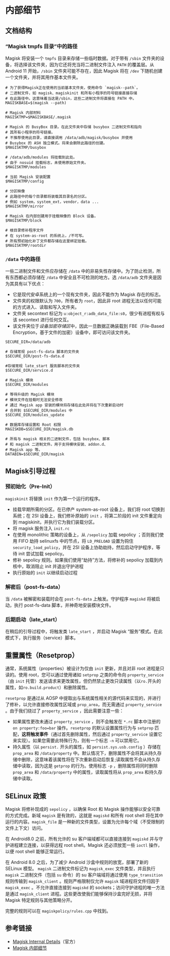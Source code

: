 # 内部细节

## 文档结构

### “Magisk tmpfs 目录”中的路径

Magisk 将安装一个 `tmpfs` 目录来存储一些临时数据。对于带有 `/sbin` 文件夹的设备，将选择该文件夹，因为它还将充当将二进制文件注入 `PATH` 的覆盖层。从 Android 11 开始，`/sbin` 文件夹可能不存在，因此 Magisk 将在 `/dev` 下随机创建一个文件夹，并将其用作基本文件夹。

``` shell
# 为了获得Magisk正在使用的当前基本文件夹，使用命令 `magisk--path`。
# 二进制文件，如 magisk、magiskinit 和所有小程序的符号链接直接存储
# 在此路径中。这意味着当这是/sbin，这些二进制文件将直接在 PATH 中。
MAGISKBASE=$(magisk --path)

# Magisk 内部材料
MAGISKTMP=$MAGISKBASE/.magisk

# Magisk 的 BusyBox 目录。在此文件夹中存储 busybox 二进制文件和指向
# 其所有小程序的符号链接。
# 不推荐使用此目录，请直接调用 /data/adb/magisk/busybox 并使用
# Busybox 的 ASH 独立模式。将来会删除此路径的创建。
$MAGISKTMP/busybox

# /data/adb/modules 将挂载到此处。
# 由于 nosuid 挂载标志，未使用原始文件夹。
$MAGISKTMP/modules

# 当前 Magisk 安装配置
$MAGISKTMP/config

# 分区映像
# 此路径中的每个目录都将装载其目录名的分区。
# 例如 system，system_ext，vendor，data ...
$MAGISKTMP/mirror

# Magisk 在内部创建用于挂载映像的 Block 设备。
$MAGISKTMP/block

# 根目录修补程序文件
# 在 system-as-root 的系统上，/不可写。
# 所有预初始化补丁文件都存储在这里绑定挂载。
$MAGISKTMP/rootdir
```

### `/data` 中的路径

一些二进制文件和文件应存储在 `/data` 中的非易失性存储中。为了防止检测，所有东西都必须存储在 `/data` 中安全且不可检测的地方。选 `/data/adb` 文件夹是因为其具有以下优点：

- 它是现代安卓系统上的一个现有文件夹，因此不能作为 Magisk 存在的标志。
- 文件夹的权限默认为 `700`，所有者为 `root`，因此非 root 进程无法以任何可能的方式进入、读取和写入文件夹。
- 文件夹 secontext 标记为  `u:object_r:adb_data_file:s0`，很少有进程有权与该 secontext 进行任何交互。
- 该文件夹位于*设备加密存储区*中，因此一旦数据正确装载到 FBE（File-Based Encryption，基于文件的加密）设备中，即可访问该文件夹。

``` shell
SECURE_DIR=/data/adb

# 存储常规 post-fs-data 脚本的文件夹
$SECURE_DIR/post-fs-data.d

#存储常规 late_start 服务脚本的文件夹
$SECURE_DIR/service.d

# Magisk 模块
$SECURE_DIR/modules

# 等待升级的 Magisk 模块
# 模块文件在挂载时无法安全修改
# 通过 Magisk app 安装的模块将存储在此处并将在下次重新启动时
# 合并到 $SECURE_DIR/modules 中
$SECURE_DIR/modules_update

# 数据库存储设置和 Root 权限
MAGISKDB=$SECURE_DIR/magisk.db

# 所有与 magisk 相关的二进制文件，包括 busybox、脚本
# 和 magisk 二进制文件。用于支持模块安装、addon.d、 
# Magisk app 等。
DATABIN=$SECURE_DIR/magisk

```

## Magisk引导过程

### 预初始化（Pre-Init）

`magiskinit` 将替换 `init` 作为第一个运行的程序。

- 挂载早期所需的分区。在已停产 system-as-root 设备上，我们将 root 切换到系统；在 2SI 设备上，我们修补原始的 `init` ，将第二阶段的 init 文件重定向到 magiskinit，并执行它为我们装载分区。
- 将 magisk 服务注入 `init.rc`
- 在使用 monolithic 策略的设备上，从 `/sepolicy` 加载 sepolicy ；否则我们使用 FIFO 劫持 selinuxfs 中的节点，将 `LD_PRELOAD` 设置为钩住 `security_load_policy`，并在 2SI 设备上协助劫持，然后启动守护程序，等待 init 尝试加载 sepolicy。
- 修补 sepolicy 规则。如果我们使用“劫持”方法，将修补的 sepolicy 加载到内核中，取消阻止 init 并退出守护进程
- 执行原始的 `init` 以继续启动过程

### 解密后（post-fs-data）

当 `/data` 被解密和装载时会在 `post-fs-data` 上触发。守护程序 `magiskd` 将被启动，执行 post-fs-data 脚本，并神奇地安装模块文件。

### 后期启动（late_start）

在稍后的引导过程中，将触发类 `late_start` ，并启动 Magisk “服务”模式。在此模式下，执行服务（service）脚本。

## 重置属性（Resetprop）

通常，系统属性（properties）被设计为仅由 `init` 更新，并且对非 root 进程是只读的。使用 root，您可以通过使用诸如 `setprop` 之类的命令向 `property_service`（由 `init` 托管）发送请求来更改属性，但仍然禁止更改只读属性（以`ro.`开头的属性，如`ro.build.product`）和删除属性。

`resetprop` 是通过从 AOSP 中提取出与系统属性相关的源代码来实现的，并进行了修补，以允许直接修改属性区域或 `prop_area`，而无需通过 `property_service` 。由于我们绕过了 `property_service` ，因此需要注意一些：

- 如果属性更改未通过 `property_service` ，则不会触发在 `*.rc` 脚本中注册的`on property:foo=bar` 操作。`resetprop` 的默认设置属性行为与 `setprop` 匹配，**这将触发事件**（通过首先删除属性，然后通过 `property_service` 设置它来实现）。如果您需要此特殊行为，则有一个标志 `-n` 可以禁用它。
- 持久属性（以 `persist.` 开头的属性，如 `persist.sys.usb.config` ）存储在 `prop_area` 和 `/data/property` 中。默认情况下，删除属性不会将其从持久存储中删除，这意味着该属性将在下次重新启动后恢复;读取属性不会从持久存储中读取，因为这是 `getprop` 的行为。使用标志 `-p` ，删除属性将同时删除 `prop_area` 和 `/data/property` 中的属性，读取属性将从 `prop_area` 和持久存储中读取。

## SELinux 政策

Magisk 将修补现成的 `sepolicy` ，以确保 Root 和 Magisk 操作能够以安全可靠的方式完成。新域 `magisk` 是有效的，这就是 `magiskd` 和所有 root shell 将在其中运行的内容。`magisk_file` 是一种新的文件类型，设置为允许每个域（不受限制的文件上下文）访问。

在 Android8.0 之前，所有允许的 su 客户端域都可以直接连接到 `magiskd` 并与守护进程建立连接，以获得远程 root shell。Magisk 还必须放宽一些 `ioctl` 操作，以便 root shell 能够正常运行。

在 Android 8.0 之后，为了减少 Android 沙盒中规则的放宽，部署了新的 SELinux 模型。 `magisk`  二进制文件标记为 `magisk_exec` 文件类型，并且执行 `magisk` 二进制文件（包括 `su` 命令）的 su 客户端域将通过使用 `type_transition` 规则传输到 `magisk_client` 。规则严格限制仅允许 `magisk` 域进程将文件归因于 `magisk_exec` 。不允许直接连接到 `magiskd` 的 sockets；访问守护进程的唯一方法是通过 `magisk_client` 进程。这些更改使我们能够保持沙盒完好无损，并将 Magisk 特定规则与其他策略分开。

完整的规则可以在 `magiskpolicy/rules.cpp` 中找到。

## 参考链接

- [Magisk Internal Details](https://topjohnwu.github.io/Magisk/details.html)（官方）
- [Magisk 内部细节](https://e7kmbb.github.io/Magisk/details.html)
